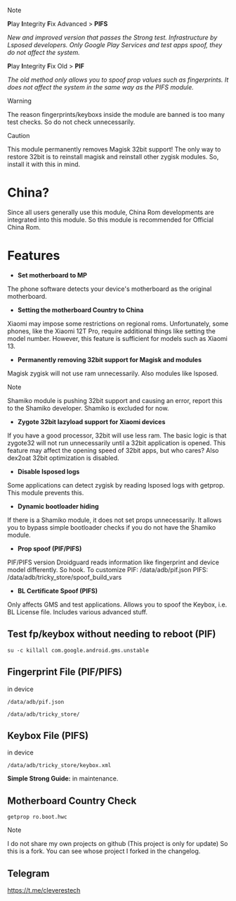 > [!NOTE]
> **P**lay **I**ntegrity **F**ix Advanced > **PIFS**
> 
> *New and improved version that passes the Strong test. Infrastructure by Lsposed developers. Only Google Play Services and test apps spoof, they do not affect the system.*
> 
> **P**lay **I**ntegrity **F**ix Old > **PIF**
> 
> *The old method only allows you to spoof prop values such as fingerprints. It does not affect the system in the same way as the PIFS module.*
> 


> [!WARNING]
> The reason fingerprints/keyboxs inside the module are banned is too many test checks. So do not check unnecessarily.

> [!CAUTION]
> This module permanently removes Magisk 32bit support! The only way to restore 32bit is to reinstall magisk and reinstall other zygisk modules. So, install it with this in mind.

# China?
Since all users generally use this module, China Rom developments are integrated into this module. So this module is recommended for Official China Rom.

# Features
+ **Set motherboard to MP**

The phone software detects your device's motherboard as the original motherboard.

+ **Setting the motherboard Country to China**

Xiaomi may impose some restrictions on regional roms. Unfortunately, some phones, like the Xiaomi 12T Pro, require additional things like setting the model number. However, this feature is sufficient for models such as Xiaomi 13.

+ **Permanently removing 32bit support for Magisk and modules**

Magisk zygisk will not use ram unnecessarily. Also modules like lsposed.
> [!NOTE]
> Shamiko module is pushing 32bit support and causing an error, report this to the Shamiko developer. Shamiko is excluded for now.

+ **Zygote 32bit lazyload support for Xiaomi devices**

If you have a good processor, 32bit will use less ram. The basic logic is that zygote32 will not run unnecessarily until a 32bit application is opened. This feature may affect the opening speed of 32bit apps, but who cares?
Also dex2oat 32bit optimization is disabled.

+ **Disable lsposed logs**

Some applications can detect zygisk by reading lsposed logs with getprop. This module prevents this.

+ **Dynamic bootloader hiding**

If there is a Shamiko module, it does not set props unnecessarily. It allows you to bypass simple bootloader checks if you do not have the Shamiko module.

+ **Prop spoof (PIF/PIFS)**

PIF/PIFS version Droidguard reads information like fingerprint and device model differently. So hook.
To customize
PIF: /data/adb/pif.json
PIFS: /data/adb/tricky_store/spoof_build_vars


+ **BL Certificate Spoof (PIFS)**

Only affects GMS and test applications. Allows you to spoof the Keybox, i.e. BL License file. Includes various advanced stuff.



## Test fp/keybox without needing to reboot (PIF)
```
su -c killall com.google.android.gms.unstable
```

## Fingerprint File (PIF/PIFS)
in device
```
/data/adb/pif.json
```
```
/data/adb/tricky_store/
```
## Keybox File (PIFS)
in device
```
/data/adb/tricky_store/keybox.xml
```
**Simple Strong Guide:**
in maintenance.

## Motherboard Country Check
```
getprop ro.boot.hwc
```

> [!NOTE]
> I do not share my own projects on github (This project is only for update) So this is a fork. You can see whose project I forked in the changelog.

## Telegram
https://t.me/cleverestech
